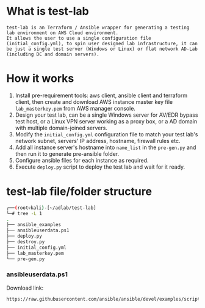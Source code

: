 
# What is test-lab

```
test-lab is an Terraform / Ansible wrapper for generating a testing lab environment on AWS Cloud environment.
It allows the user to use a single configuration file (initial_config.yml), to spin user designed lab infrastructure, it can be just a single test server (Windows or Linux) or flat network AD-Lab (including DC and domain servers).
```


# How it works

1. Install pre-requirement tools: aws client, ansible client and terraform client, then create and download AWS instance master key file `lab_masterkey.pem` from AWS manager console.
2. Design your test lab, can be a single Windows server for AV/EDR bypass test host, or a Linux VPN server working as a proxy box, or a AD domain with multiple domain-joined servers.
3. Modify the `initial_config.yml` configuration file to match your test lab's network subnet, servers' IP address, hostname, firewall rules etc.
4. Add all instance server's hostname into `name_list` in the `pre-gen.py` and then run it to generate pre-ansible folder.
5. Configure ansible files for each instance as required.
6. Execute `deploy.py` script to deploy the test lab and wait for it ready.



# test-lab file/folder structure

```bash
┌──(root💀kali)-[~/adlab/test-lab]
└─# tree -L 1  
.
├── ansible_examples
├── ansibleuserdata.ps1
├── deploy.py
├── destroy.py
├── initial_config.yml
├── lab_masterkey.pem
└── pre-gen.py
```

### ansibleuserdata.ps1

Download link:

```
https://raw.githubusercontent.com/ansible/ansible/devel/examples/scripts/ConfigureRemotingForAnsible.ps1
```



